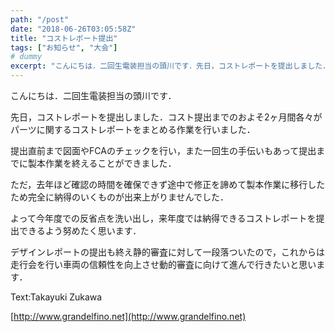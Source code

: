 ```yaml
---
path: "/post"
date: "2018-06-26T03:05:58Z"
title: "コストレポート提出"
tags: ["お知らせ", "大会"]
# dummy
excerpt: "こんにちは．二回生電装担当の頭川です．先日，コストレポートを提出しました．コスト提出までのおよそ2ヶ月間各々がパーツに関するコストレポートをまとめる作業を行いました．提出直前まで図面やFCAのチェッ..."
---
```


[](26-1.jpg)こんにちは．二回生電装担当の頭川です．

先日，コストレポートを提出しました．コスト提出までのおよそ2ヶ月間各々がパーツに関するコストレポートをまとめる作業を行いました．

提出直前まで図面やFCAのチェックを行い，また一回生の手伝いもあって提出までに製本作業を終えることができました．

ただ，去年ほど確認の時間を確保できず途中で修正を諦めて製本作業に移行したため完全に納得のいくものが出来上がりませんでした．

よって今年度での反省点を洗い出し，来年度では納得できるコストレポートを提出できるよう努めたく思います．

デザインレポートの提出も終え静的審査に対して一段落ついたので，これからは走行会を行い車両の信頼性を向上させ動的審査に向けて進んで行きたいと思います．

Text:Takayuki Zukawa

[http://www.grandelfino.net](http://www.grandelfino.net)